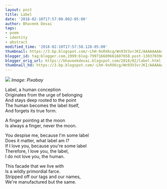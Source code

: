 ```yaml
---
layout: post
title: Label
date: '2018-02-10T17:57:00.002-05:00'
author: Bhaveek Desai
tags:
- poem
- identity
- abstract
modified_time: '2018-02-10T17:57:50.128-05:00'
thumbnail: https://3.bp.blogspot.com/-LhH-9sRX6cg/Wn93V3vrJKI/AAAAAAAAcYo/qdGUBCWchC0qsTE3uTg6Qxqc-MWVOJE_QCLcBGAs/s72-c/blank-2970215_640.jpg
blogger_id: tag:blogger.com,1999:blog-799716689661607658.post-1303703968015439014
blogger_orig_url: https://bhaveekdesai.blogspot.com/2018/02/label.html
thumbnail_hd: https://3.bp.blogspot.com/-LhH-9sRX6cg/Wn93V3vrJKI/AAAAAAAAcYo/qdGUBCWchC0qsTE3uTg6Qxqc-MWVOJE_QCLcBGAs/s400/blank-2970215_640.jpg
---
```


![](https://3.bp.blogspot.com/-LhH-9sRX6cg/Wn93V3vrJKI/AAAAAAAAcYo/qdGUBCWchC0qsTE3uTg6Qxqc-MWVOJE_QCLcBGAs/s400/blank-2970215_640.jpg)
*Image: Pixabay*

Label, a human conception  
Originates from the urge of belonging  
And stays deep rooted to the point  
The human becomes the label itself,  
And forgets its true form.  

A finger pointing at the moon  
Is always a finger, never the moon.  

You despise me, because I'm some label  
Does it matter, what label am I?  
If I love you, because you're some label  
Therefore, I love you, the label,  
I do not love you, the human.  

This facade that we live with  
Is a wildly primordial farce.  
Stripped off our tags and our names,  
We're manufactured but the same.
